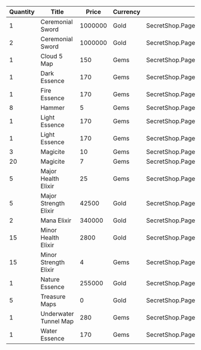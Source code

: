 | Quantity | Title | Price | Currency |  Dev Name |
| -------- | ----- | ----- | -------- |  -------- |
| 1 | Ceremonial Sword | 1000000 | Gold | SecretShop.Page02.CharShard.13 |
| 2 | Ceremonial Sword | 1000000 | Gold | SecretShop.Page02.Misc.04 |
| 1 | Cloud 5 Map | 150 | Gems | SecretShop.Page02.TreasureMap.04 |
| 1 | Dark Essence | 170 | Gems | SecretShop.Page02.Shard.06 |
| 1 | Fire Essence | 170 | Gems | SecretShop.Page02.UnderworldTrader.15 |
| 8 | Hammer | 5 | Gems | SecretShop.Page02.Misc.08 |
| 1 | Light Essence | 170 | Gems | SecretShop.Page02.Reagent.23 |
| 1 | Light Essence | 170 | Gems | SecretShop.Page02.Reagent.28 |
| 3 | Magicite | 10 | Gems | SecretShop.Page02.Ore.02 |
| 20 | Magicite | 7 | Gems | SecretShop.Page02.UnderworldTrader.01 |
| 5 | Major Health Elixir | 25 | Gems | SecretShop.Page02.Elixir.06 |
| 5 | Major Strength Elixir | 42500 | Gold | SecretShop.Page02.Elixir.04 |
| 2 | Mana Elixir | 340000 | Gold | SecretShop.Page02.Elixir.03 |
| 15 | Minor Health Elixir | 2800 | Gold | SecretShop.Page02.UnderworldTraderGold.03 |
| 15 | Minor Strength Elixir | 4 | Gems | SecretShop.Page02.UnderworldTrader.07 |
| 1 | Nature Essence | 255000 | Gold | SecretShop.Page02.Reagent.14 |
| 5 | Treasure Maps | 0 | Gold | SecretShop.Page02.Free.02 |
| 1 | Underwater Tunnel Map | 280 | Gems | SecretShop.Page02.UnderworldTrader.29 |
| 1 | Water Essence | 170 | Gems | SecretShop.Page02.Reagent.30 |
